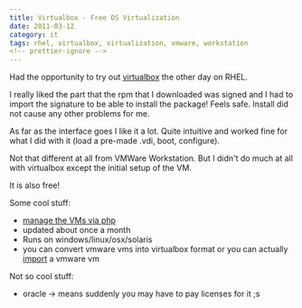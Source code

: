```yaml
---
title: Virtualbox - Free OS Virtualization
date: 2011-03-12
category: it
tags: rhel, virtualbox, virtualization, vmware, workstation
<!-- prettier-ignore -->
---
```


Had the opportunity to try out
[virtualbox](http://www.virtualbox.org/ "virtualbox") the other day on RHEL.

I really liked the part that the rpm that I downloaded was signed and I had to
import the signature to be able to install the package! Feels safe. Install did
not cause any other problems for me.

As far as the interface goes I like it a lot. Quite intuitive and worked fine
for what I did with it (load a pre-made .vdi, boot, configure).

Not that different at all from VMWare Workstation. But I didn't do much at all
with virtualbox except the initial setup of the VM.

It is also free!

Some cool stuff:

- [manage the VMs via php](http://code.google.com/p/phpvirtualbox/ "phpvirtualbox")
- updated about once a month
- Runs on windows/linux/osx/solaris
- you can convert vmware vms into virtualbox format or you can actually
  [import](http://www.ubuntugeek.com/howto-convert-vmware-image-to-virtualbox-image.html "convert")
  a vmware vm

Not so cool stuff:

- oracle -> means suddenly you may have to pay licenses for it ;s
